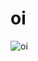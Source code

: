 # oi

![oi](https://github.com/siddhparapurvang/oi/assets/139098531/96af54ac-f9c1-494e-9749-fc46a12bba45)
